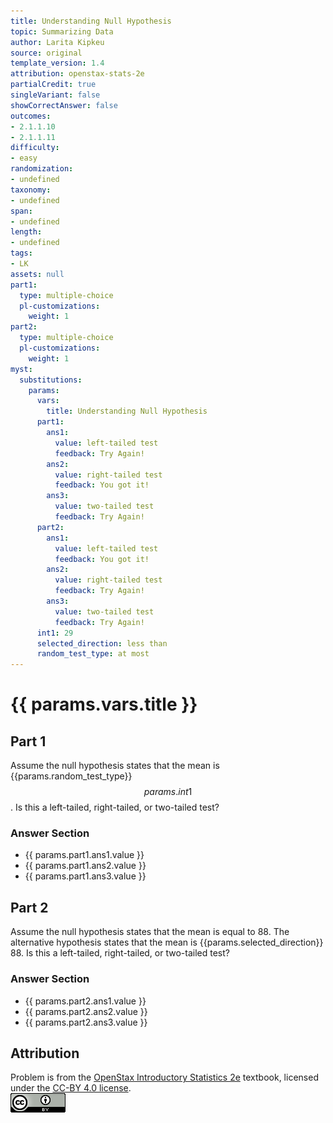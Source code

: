 ```yaml
---
title: Understanding Null Hypothesis
topic: Summarizing Data
author: Larita Kipkeu
source: original
template_version: 1.4
attribution: openstax-stats-2e
partialCredit: true
singleVariant: false
showCorrectAnswer: false
outcomes:
- 2.1.1.10
- 2.1.1.11
difficulty:
- easy
randomization:
- undefined
taxonomy:
- undefined
span:
- undefined
length:
- undefined
tags:
- LK
assets: null
part1:
  type: multiple-choice
  pl-customizations:
    weight: 1
part2:
  type: multiple-choice
  pl-customizations:
    weight: 1
myst:
  substitutions:
    params:
      vars:
        title: Understanding Null Hypothesis
      part1:
        ans1:
          value: left-tailed test
          feedback: Try Again!
        ans2:
          value: right-tailed test
          feedback: You got it!
        ans3:
          value: two-tailed test
          feedback: Try Again!
      part2:
        ans1:
          value: left-tailed test
          feedback: You got it!
        ans2:
          value: right-tailed test
          feedback: Try Again!
        ans3:
          value: two-tailed test
          feedback: Try Again!
      int1: 29
      selected_direction: less than
      random_test_type: at most
---
```

# {{ params.vars.title }}

## Part 1

Assume the null hypothesis states that the mean is {{params.random_test_type}} $${{params.int1}}$$. Is this a left-tailed, right-tailed, or two-tailed test?

### Answer Section

- {{ params.part1.ans1.value }}
- {{ params.part1.ans2.value }}
- {{ params.part1.ans3.value }}

## Part 2

Assume the null hypothesis states that the mean is equal to 88. The alternative hypothesis states that the mean is {{params.selected_direction}} 88. Is this a left-tailed, right-tailed, or two-tailed test?

### Answer Section

- {{ params.part2.ans1.value }}
- {{ params.part2.ans2.value }}
- {{ params.part2.ans3.value }}

## Attribution

Problem is from the [OpenStax Introductory Statistics 2e](https://openstax.org/books/introductory-statistics-2e) textbook, licensed under the [CC-BY 4.0 license](https://creativecommons.org/licenses/by/4.0/).<br>![Image representing the Creative Commons 4.0 BY license.](https://raw.githubusercontent.com/firasm/bits/master/by.png)